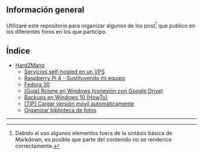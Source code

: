 

## Información general

Utilizaré este repositorio para organizar algunos de los post[^1] que publico en los diferentes foros en los que participo.

## Índice

* [Hard2Mano](hard2mano)
  * [Servicios self-hosted en un VPS](hard2mano/Servicios-self-hosted-en-un-VPS.md)
  * [Raspberry Pi 4 - Sustituyendo mi equipo](hard2mano/Raspberry-Pi-4-Sustituyendo-mi-equipo.md)
  * [Fedora 30](hard2mano/Fedora-30.md)
  * [[Guía] Rclone en Windows (conexión con Google Drive)](hard2mano/[Guía]-Rclone-en-Windows-(conexión-con-Google-Drive).md)
  * [Backups en Windows 10 (HowTo)](hard2mano/Backups-en-Windows-10-(HowTo).md)
  * [[TIP] Cargar versión móvil automáticamente](hard2mano/[TIP]-Cargar-versión-móvil-automáticamente.md)
  * [Organizar biblioteca de fotos](hard2mano/Organizar-biblioteca-de-fotos.md)



----

[^1]: Debido al uso algunos elementos fuera de la sintáxis básica de Markdown, es posible que parte del contenido no se renderice correctamente.

